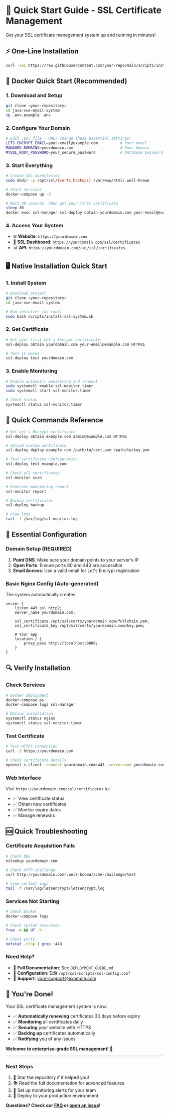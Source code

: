 # 🚀 Quick Start Guide - SSL Certificate Management

Get your SSL certificate management system up and running in minutes!

## ⚡ One-Line Installation

```bash
curl -sSL https://raw.githubusercontent.com/your-repo/main/scripts/install-ssl-system.sh | sudo bash
```

## 🐳 Docker Quick Start (Recommended)

### 1. Download and Setup
```bash
git clone <your-repository>
cd java-vue-email-system
cp .env.example .env
```

### 2. Configure Your Domain
```bash
# Edit .env file - ONLY change these essential settings:
LETS_ENCRYPT_EMAIL=your-email@example.com          # Your email
MANAGED_DOMAINS=yourdomain.com                     # Your domain
MYSQL_ROOT_PASSWORD=your_secure_password           # Database password
```

### 3. Start Everything
```bash
# Create SSL directories
sudo mkdir -p /opt/ssl/{certs,backups} /var/www/html/.well-known

# Start services
docker-compose up -d

# Wait 30 seconds, then get your first certificate
sleep 30
docker exec ssl-manager ssl-deploy obtain yourdomain.com your-email@example.com HTTP01
```

### 4. Access Your System
- 🌐 **Website**: `https://yourdomain.com`
- 📱 **SSL Dashboard**: `https://yourdomain.com/ssl/certificates`  
- 📊 **API**: `https://yourdomain.com/api/ssl/certificates`

## 🖥️ Native Installation Quick Start

### 1. Install System
```bash
# Download project
git clone <your-repository>
cd java-vue-email-system

# Run installer (as root)
sudo bash scripts/install-ssl-system.sh
```

### 2. Get Certificate
```bash
# Get your first Let's Encrypt certificate
ssl-deploy obtain yourdomain.com your-email@example.com HTTP01

# Test it works
ssl-deploy test yourdomain.com
```

### 3. Enable Monitoring
```bash
# Enable automatic monitoring and renewal
sudo systemctl enable ssl-monitor.timer
sudo systemctl start ssl-monitor.timer

# Check status
systemctl status ssl-monitor.timer
```

## 🎯 Quick Commands Reference

```bash
# Get Let's Encrypt certificate
ssl-deploy obtain example.com admin@example.com HTTP01

# Upload custom certificate  
ssl-deploy deploy example.com /path/to/cert.pem /path/to/key.pem

# Test certificate configuration
ssl-deploy test example.com

# Check all certificates
ssl-monitor scan

# Generate monitoring report
ssl-monitor report

# Backup certificates
ssl-deploy backup

# View logs
tail -f /var/log/ssl-monitor.log
```

## 🔧 Essential Configuration

### Domain Setup (REQUIRED)
1. **Point DNS**: Make sure your domain points to your server's IP
2. **Open Ports**: Ensure ports 80 and 443 are accessible
3. **Email Access**: Use a valid email for Let's Encrypt registration

### Basic Nginx Config (Auto-generated)
The system automatically creates:
```nginx
server {
    listen 443 ssl http2;
    server_name yourdomain.com;
    
    ssl_certificate /opt/ssl/certs/yourdomain.com/fullchain.pem;
    ssl_certificate_key /opt/ssl/certs/yourdomain.com/key.pem;
    
    # Your app
    location / {
        proxy_pass http://localhost:8080;
    }
}
```

## 🔍 Verify Installation

### Check Services
```bash
# Docker deployment
docker-compose ps
docker-compose logs ssl-manager

# Native installation  
systemctl status nginx
systemctl status ssl-monitor.timer
```

### Test Certificate
```bash
# Test HTTPS connection
curl -I https://yourdomain.com

# Check certificate details
openssl s_client -connect yourdomain.com:443 -servername yourdomain.com
```

### Web Interface
Visit `https://yourdomain.com/ssl/certificates` to:
- ✅ View certificate status
- ✅ Obtain new certificates
- ✅ Monitor expiry dates
- ✅ Manage renewals

## 🆘 Quick Troubleshooting

### Certificate Acquisition Fails
```bash
# Check DNS
nslookup yourdomain.com

# Check HTTP challenge
curl http://yourdomain.com/.well-known/acme-challenge/test

# View certbot logs
tail -f /var/log/letsencrypt/letsencrypt.log
```

### Services Not Starting
```bash
# Check Docker
docker-compose logs

# Check system resources
free -m && df -h

# Check ports
netstat -tlnp | grep :443
```

### Need Help?
- 📖 **Full Documentation**: See `DEPLOYMENT_GUIDE.md`
- 🔧 **Configuration**: Edit `/opt/ssl/scripts/ssl-config.conf`
- 📧 **Support**: your-support@example.com

## 🎉 You're Done!

Your SSL certificate management system is now:
- ✅ **Automatically renewing** certificates 30 days before expiry
- ✅ **Monitoring** all certificates daily
- ✅ **Securing** your website with HTTPS
- ✅ **Backing up** certificates automatically
- ✅ **Notifying** you of any issues

**Welcome to enterprise-grade SSL management! 🔐**

---

### Next Steps
1. 🌟 Star the repository if it helped you!
2. 📚 Read the full documentation for advanced features
3. 🔔 Set up monitoring alerts for your team
4. 🚀 Deploy to your production environment

**Questions? Check our [FAQ](FAQ.md) or [open an issue](https://github.com/your-repo/issues)!**